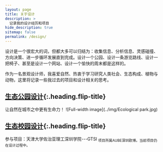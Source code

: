 ```yaml
---
layout: page
title: 关于设计
description: >
  记录我的设计经历和项目
hide_description: true
sitemap: false
permalink: /design/
---
```


设计是一个很宏大的词，但都大多可以归结为：收集信息、分析信息、灵感碰撞、方向决策、进一步循环发展直到完成。设计一个公园、设计一条游览路线、设计一把椅子、甚至是设计一个网站、设计一个愉快的周末都是这样的。

作为一名景观设计师，我喜爱自然、热衷于学习研究人类社会、生态构成、植物与动物，这里将记录一些我过去的项目和设计相关的思考。

## [生态公园设计]{:.heading.flip-title}
让自然在城市之中更有生命力！
![Full-width image](../img/Ecological park.jpg)

## [生态校园设计]{:.heading.flip-title}
参与项目：天津大学佐治亚理工深圳学院---GTSI
<sub>项目所属AUBE深圳欧博。当前项目仍在设计过程中。</sub>

[生态公园设计]: ecological_park.md
[生态校园设计]: gtsi.md

